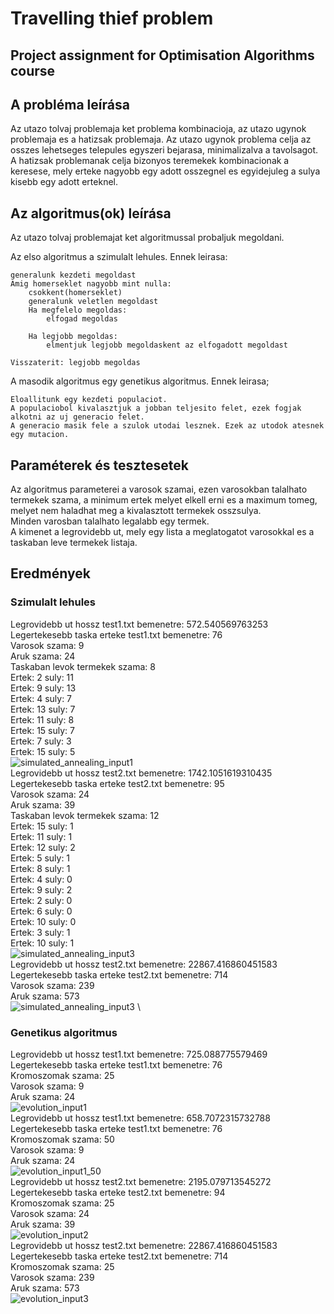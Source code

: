 # Travelling thief problem

## Project assignment for Optimisation Algorithms course

## A probléma leírása
 
Az utazo tolvaj problemaja ket problema kombinacioja, az utazo ugynok problemaja es a hatizsak problemaja.
Az utazo ugynok problema celja az osszes lehetseges telepules egyszeri bejarasa, minimalizalva a tavolsagot.
A hatizsak problemanak celja bizonyos teremekek kombinacionak a keresese, mely erteke nagyobb egy adott osszegnel es egyidejuleg a sulya kisebb egy adott erteknel.
 
## Az algoritmus(ok) leírása
 
Az utazo tolvaj problemajat ket algoritmussal probaljuk megoldani.

Az elso algoritmus a szimulalt lehules.
Ennek leirasa:

    generalunk kezdeti megoldast
    Amig homerseklet nagyobb mint nulla:
        csokkent(homerseklet)
        generalunk veletlen megoldast
        Ha megfelelo megoldas:
            elfogad megoldas

        Ha legjobb megoldas:
            elmentjuk legjobb megoldaskent az elfogadott megoldast

    Visszaterit: legjobb megoldas

A masodik algoritmus egy genetikus algoritmus.
Ennek leirasa;
    
    Eloallitunk egy kezdeti populaciot.
    A populaciobol kivalasztjuk a jobban teljesito felet, ezek fogjak alkotni az uj generacio felet.
    A generacio masik fele a szulok utodai lesznek. Ezek az utodok atesnek egy mutacion.

 
## Paraméterek és tesztesetek
 
Az algoritmus parameterei a varosok szamai, ezen varosokban talalhato termekek szama, a minimum ertek melyet elkell erni es a maximum tomeg, melyet nem haladhat meg a kivalasztott termekek osszsulya. \
Minden varosban talalhato legalabb egy termek.\
A kimenet a legrovidebb ut, mely egy lista a meglatogatot varosokkal es a taskaban leve termekek listaja.

## Eredmények

### Szimulalt lehules

Legrovidebb ut hossz test1.txt bemenetre: 572.540569763253\
Legertekesebb taska erteke test1.txt bemenetre: 76\
Varosok szama: 9\
Aruk szama: 24\
Taskaban levok termekek szama: 8\
Ertek: 2 suly: 11\
Ertek: 9 suly: 13\
Ertek: 4 suly: 7\
Ertek: 13 suly: 7\
Ertek: 11 suly: 8\
Ertek: 15 suly: 7\
Ertek: 7 suly: 3\
Ertek: 15 suly: 5\
![simulated_annealing_input1](result-images/simulated_annealing_input1.png)
\
Legrovidebb ut hossz test2.txt bemenetre: 1742.1051619310435\
Legertekesebb taska erteke test2.txt bemenetre: 95\
Varosok szama: 24\
Aruk szama: 39\
Taskaban levok termekek szama: 12\
Ertek: 15 suly: 1\
Ertek: 11 suly: 1\
Ertek: 12 suly: 2\
Ertek: 5 suly: 1\
Ertek: 8 suly: 1\
Ertek: 4 suly: 0\
Ertek: 9 suly: 2\
Ertek: 2 suly: 0\
Ertek: 6 suly: 0\
Ertek: 10 suly: 0\
Ertek: 3 suly: 1\
Ertek: 10 suly: 1\
![simulated_annealing_input3](result-images/simulated_annealing_input2.png)
\
Legrovidebb ut hossz test2.txt bemenetre: 22867.416860451583\
Legertekesebb taska erteke test2.txt bemenetre: 714\
Varosok szama: 239\
Aruk szama: 573\
![simulated_annealing_input3](result-images/simulated_annealing_input3.png)
\

### Genetikus algoritmus

Legrovidebb ut hossz test1.txt bemenetre: 725.088775579469\
Legertekesebb taska erteke test1.txt bemenetre: 76\
Kromoszomak szama: 25\
Varosok szama: 9\
Aruk szama: 24\
![evolution_input1](result-images/evolution_input1.png)
\
Legrovidebb ut hossz test1.txt bemenetre: 658.7072315732788\
Legertekesebb taska erteke test1.txt bemenetre: 76\
Kromoszomak szama: 50\
Varosok szama: 9\
Aruk szama: 24\
![evolution_input1_50](result-images/evolution_input1_50.png)
\
Legrovidebb ut hossz test2.txt bemenetre: 2195.079713545272\
Legertekesebb taska erteke test2.txt bemenetre: 94\
Kromoszomak szama: 25\
Varosok szama: 24\
Aruk szama: 39\
![evolution_input2](result-images/evolution_input2.png)
\
Legrovidebb ut hossz test2.txt bemenetre: 22867.416860451583\
Legertekesebb taska erteke test2.txt bemenetre: 714\
Kromoszomak szama: 25\
Varosok szama: 239\
Aruk szama: 573\
![evolution_input3](result-images/evolution_input3.png)
